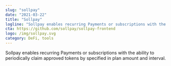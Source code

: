 ```yaml
---
slug: "sollpay"
date: "2021-03-22"
title: "Sollpay"
logline: "Sollpay enables recurring Payments or subscriptions with the ability to periodically claim approved tokens by specified in plan amount and interval."
cta: https://github.com/sollpay/sollpay-frontend
logo: /img/sollpay.svg
category: DeFi, tools
---
```


Sollpay enables recurring Payments or subscriptions with the ability to periodically claim approved tokens by specified in plan amount and interval.
